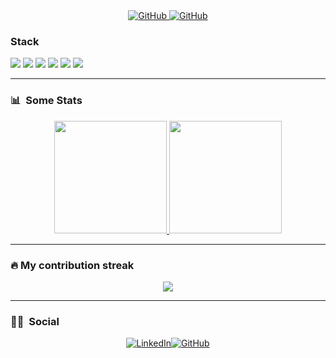 <div align="center">
  <a href="https://github.com/jeanjar">
    <img alt="GitHub" src="https://visitor-badge.laobi.icu/badge?page_id=jeanjar"/>
  </a>
  <a href="https://github.com/jeanjar">
    <img alt="GitHub" src="https://img.shields.io/badge/dynamic/json?logo=github&label=GitHub+Followers&labelColor=282c34&color=181717&query=%24.data.totalSubs&url=https%3A%2F%2Fapi.spencerwoo.com%2Fsubstats%2F%3Fsource%3Dgithub%26queryKey%3Djeanjar&longCache=true"/>
  </a>
</div>

### Stack

<img src="https://img.shields.io/badge/php-%23777BB4.svg?style=for-the-badge&logo=php&logoColor=white" />
<img src="https://img.shields.io/badge/laravel-%23FF2D20.svg?style=for-the-badge&logo=laravel&logoColor=white" />
<img src="https://img.shields.io/badge/Node.js-43853D?style=for-the-badge&logo=node-dot-js&logoColor=white"/>
<img src="https://img.shields.io/badge/TypeScript-007ACC?style=for-the-badge&logo=typescript&logoColor=white" />
<img src="https://img.shields.io/badge/React-20232A?style=for-the-badge&logo=react&logoColor=61DAFB" />
<img src="https://img.shields.io/badge/Amazon_AWS-232F3E?style=for-the-badge&logo=amazon-aws&logoColor=white"/>

---

### :bar_chart: &nbsp;Some Stats</h2>

<p align="center">
  <a href="https://github.com/jeanjar">
    <img height="180em" src="https://github-readme-stats-eight-theta.vercel.app/api?username=jeanjar&hide_border=true&show_icons=true&theme=dracula&include_all_commits=true&count_private=true"/>
    <img height="180em" src="https://github-readme-stats-eight-theta.vercel.app/api/top-langs/?username=jeanjar&hide_border=true&layout=compact&langs_count=8&theme=dracula"/>
  </a>
</p>

---

### 🔥 My contribution streak

<p align="center"><a href="https://github-readme-streak-stats.herokuapp.com/?user=jeanjar&theme=monokai-metallian&hide_border=true"><img src="https://github-readme-streak-stats.herokuapp.com/?user=jeanjar&theme=monokai-metallian&hide_border=true"/></a></p>

---
### :raising_hand_man: &nbsp;Social

<div align="center"><a href="https://www.linkedin.com/in/jeanjar" target="_blank"><img alt="LinkedIn" src="https://img.shields.io/badge/linkedin-%230077B5.svg?style=for-the-badge&logo=linkedin&logoColor=white"/></a><a href="https://github.com/jeanjar" target="_blank"><img alt="GitHub" src="https://img.shields.io/badge/github-%23121011.svg?style=for-the-badge&logo=github&logoColor=white"/></a>
</div>
